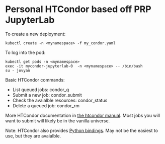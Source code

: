 # Personal HTCondor based off PRP JupyterLab 

To create a new deployment:

    kubectl create -n <mynamespace> -f my_condor.yaml

To log into the pod:

    kubectl get pods -n <mynamespace>
    exec -it mycondor-jupyterlab-0  -n <mynamespace> -- /bin/bash
    su - jovyan

Basic HTCondor commands:
* List queued jobs: 
    condor_q
* Submit a new job:
    condor_submit
* Check the avaialble resources:
    condor_status
* Delete a queued job:
    condor_rm


More HTCondor documentation in [the htcondor manual](https://htcondor.readthedocs.io/en/v8_8_3/users-manual/submitting-a-job.html).
Most jobs you will want to submit will likely be in the vanilla universe.

Note: HTCondor also provides [Python bindings](https://htcondor.readthedocs.io/en/v8_8_3/apis/python-bindings/index.html). May not be the easiest to use, but they are avaialble.

